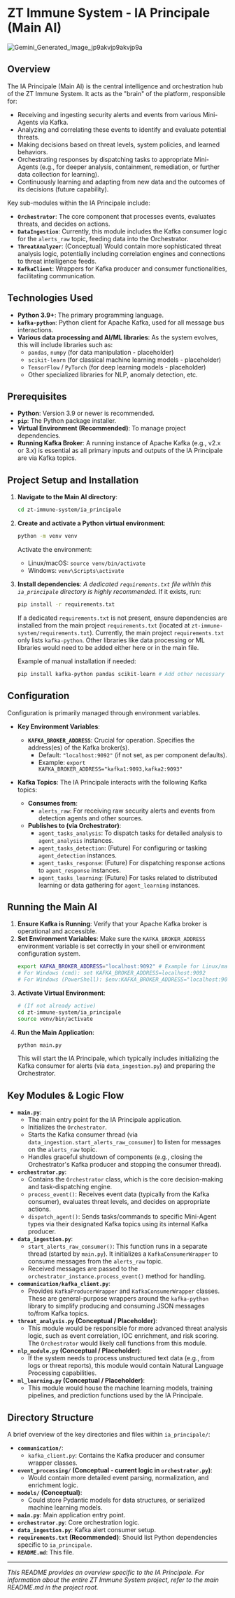 # ZT Immune System - IA Principale (Main AI)


![Gemini_Generated_Image_jp9akvjp9akvjp9a](https://github.com/user-attachments/assets/20085505-158d-4184-bf0a-f6ac259964e5)



## Overview

The IA Principale (Main AI) is the central intelligence and orchestration hub of the ZT Immune System. It acts as the "brain" of the platform, responsible for:

-   Receiving and ingesting security alerts and events from various Mini-Agents via Kafka.
-   Analyzing and correlating these events to identify and evaluate potential threats.
-   Making decisions based on threat levels, system policies, and learned behaviors.
-   Orchestrating responses by dispatching tasks to appropriate Mini-Agents (e.g., for deeper analysis, containment, remediation, or further data collection for learning).
-   Continuously learning and adapting from new data and the outcomes of its decisions (future capability).

Key sub-modules within the IA Principale include:
-   **`Orchestrator`**: The core component that processes events, evaluates threats, and decides on actions.
-   **`DataIngestion`**: Currently, this module includes the Kafka consumer logic for the `alerts_raw` topic, feeding data into the Orchestrator.
-   **`ThreatAnalyzer`**: (Conceptual) Would contain more sophisticated threat analysis logic, potentially including correlation engines and connections to threat intelligence feeds.
-   **`KafkaClient`**: Wrappers for Kafka producer and consumer functionalities, facilitating communication.

## Technologies Used

-   **Python 3.9+**: The primary programming language.
-   **`kafka-python`**: Python client for Apache Kafka, used for all message bus interactions.
-   **Various data processing and AI/ML libraries**: As the system evolves, this will include libraries such as:
    -   `pandas`, `numpy` (for data manipulation - placeholder)
    -   `scikit-learn` (for classical machine learning models - placeholder)
    -   `TensorFlow` / `PyTorch` (for deep learning models - placeholder)
    -   Other specialized libraries for NLP, anomaly detection, etc.

## Prerequisites

-   **Python**: Version 3.9 or newer is recommended.
-   **`pip`**: The Python package installer.
-   **Virtual Environment (Recommended)**: To manage project dependencies.
-   **Running Kafka Broker**: A running instance of Apache Kafka (e.g., v2.x or 3.x) is essential as all primary inputs and outputs of the IA Principale are via Kafka topics.

## Project Setup and Installation

1.  **Navigate to the Main AI directory**:
    ```bash
    cd zt-immune-system/ia_principale
    ```

2.  **Create and activate a Python virtual environment**:
    ```bash
    python -m venv venv
    ```
    Activate the environment:
    -   Linux/macOS: `source venv/bin/activate`
    -   Windows: `venv\Scripts\activate`

3.  **Install dependencies**:
    *A dedicated `requirements.txt` file within this `ia_principale` directory is highly recommended.* If it exists, run:
    ```bash
    pip install -r requirements.txt
    ```
    If a dedicated `requirements.txt` is not present, ensure dependencies are installed from the main project `requirements.txt` (located at `zt-immune-system/requirements.txt`). Currently, the main project `requirements.txt` only lists `kafka-python`. Other libraries like data processing or ML libraries would need to be added either here or in the main file.

    Example of manual installation if needed:
    ```bash
    pip install kafka-python pandas scikit-learn # Add other necessary libraries
    ```

## Configuration

Configuration is primarily managed through environment variables.

-   **Key Environment Variables**:
    -   **`KAFKA_BROKER_ADDRESS`**: Crucial for operation. Specifies the address(es) of the Kafka broker(s).
        -   Default: `"localhost:9092"` (if not set, as per component defaults).
        -   Example: `export KAFKA_BROKER_ADDRESS="kafka1:9093,kafka2:9093"`

-   **Kafka Topics**:
    The IA Principale interacts with the following Kafka topics:
    -   **Consumes from**:
        -   `alerts_raw`: For receiving raw security alerts and events from detection agents and other sources.
    -   **Publishes to (via Orchestrator)**:
        -   `agent_tasks_analysis`: To dispatch tasks for detailed analysis to `agent_analysis` instances.
        -   `agent_tasks_detection`: (Future) For configuring or tasking `agent_detection` instances.
        -   `agent_tasks_response`: (Future) For dispatching response actions to `agent_response` instances.
        -   `agent_tasks_learning`: (Future) For tasks related to distributed learning or data gathering for `agent_learning` instances.

## Running the Main AI

1.  **Ensure Kafka is Running**: Verify that your Apache Kafka broker is operational and accessible.
2.  **Set Environment Variables**: Make sure the `KAFKA_BROKER_ADDRESS` environment variable is set correctly in your shell or environment configuration system.
    ```bash
    export KAFKA_BROKER_ADDRESS="localhost:9092" # Example for Linux/macOS
    # For Windows (cmd): set KAFKA_BROKER_ADDRESS=localhost:9092
    # For Windows (PowerShell): $env:KAFKA_BROKER_ADDRESS="localhost:9092"
    ```
3.  **Activate Virtual Environment**:
    ```bash
    # (If not already active)
    cd zt-immune-system/ia_principale
    source venv/bin/activate
    ```
4.  **Run the Main Application**:
    ```bash
    python main.py
    ```
    This will start the IA Principale, which typically includes initializing the Kafka consumer for alerts (via `data_ingestion.py`) and preparing the Orchestrator.

## Key Modules & Logic Flow

-   **`main.py`**:
    -   The main entry point for the IA Principale application.
    -   Initializes the `Orchestrator`.
    -   Starts the Kafka consumer thread (via `data_ingestion.start_alerts_raw_consumer`) to listen for messages on the `alerts_raw` topic.
    -   Handles graceful shutdown of components (e.g., closing the Orchestrator's Kafka producer and stopping the consumer thread).
-   **`orchestrator.py`**:
    -   Contains the `Orchestrator` class, which is the core decision-making and task-dispatching engine.
    -   `process_event()`: Receives event data (typically from the Kafka consumer), evaluates threat levels, and decides on appropriate actions.
    -   `dispatch_agent()`: Sends tasks/commands to specific Mini-Agent types via their designated Kafka topics using its internal Kafka producer.
-   **`data_ingestion.py`**:
    -   `start_alerts_raw_consumer()`: This function runs in a separate thread (started by `main.py`). It initializes a `KafkaConsumerWrapper` to consume messages from the `alerts_raw` topic.
    -   Received messages are passed to the `orchestrator_instance.process_event()` method for handling.
-   **`communication/kafka_client.py`**:
    -   Provides `KafkaProducerWrapper` and `KafkaConsumerWrapper` classes. These are general-purpose wrappers around the `kafka-python` library to simplify producing and consuming JSON messages to/from Kafka topics.
-   **`threat_analysis.py` (Conceptual / Placeholder)**:
    -   This module would be responsible for more advanced threat analysis logic, such as event correlation, IOC enrichment, and risk scoring. The `Orchestrator` would likely call functions from this module.
-   **`nlp_module.py` (Conceptual / Placeholder)**:
    -   If the system needs to process unstructured text data (e.g., from logs or threat reports), this module would contain Natural Language Processing capabilities.
-   **`ml_learning.py` (Conceptual / Placeholder)**:
    -   This module would house the machine learning models, training pipelines, and prediction functions used by the IA Principale.

## Directory Structure

A brief overview of the key directories and files within `ia_principale/`:

-   **`communication/`**:
    -   `kafka_client.py`: Contains the Kafka producer and consumer wrapper classes.
-   **`event_processing/` (Conceptual - current logic in `orchestrator.py`)**:
    -   Would contain more detailed event parsing, normalization, and enrichment logic.
-   **`models/` (Conceptual)**:
    -   Could store Pydantic models for data structures, or serialized machine learning models.
-   **`main.py`**: Main application entry point.
-   **`orchestrator.py`**: Core orchestration logic.
-   **`data_ingestion.py`**: Kafka alert consumer setup.
-   **`requirements.txt` (Recommended)**: Should list Python dependencies specific to `ia_principale`.
-   **`README.md`**: This file.

---
*This README provides an overview specific to the IA Principale. For information about the entire ZT Immune System project, refer to the main README.md in the project root.*
